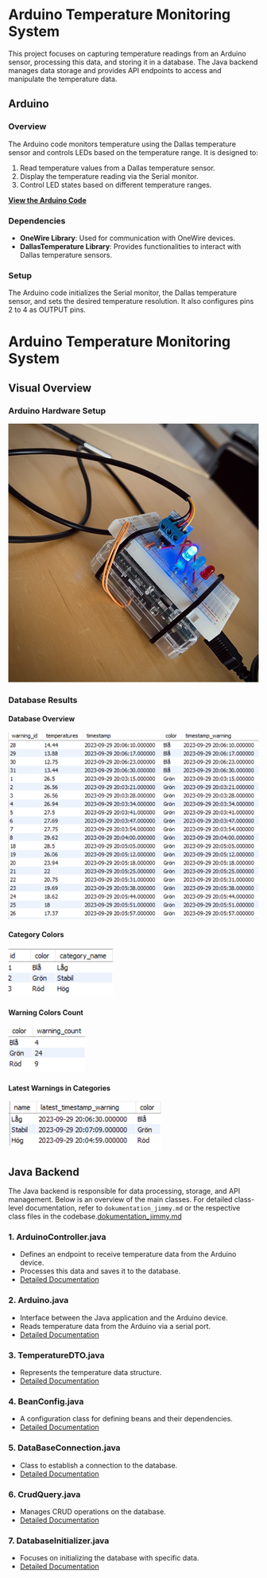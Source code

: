 # Arduino Temperature Monitoring System

This project focuses on capturing temperature readings from an Arduino sensor, processing this data, and storing it in a database. The Java backend manages data storage and provides API endpoints to access and manipulate the temperature data.

## Arduino

### Overview

The Arduino code monitors temperature using the Dallas temperature sensor and controls LEDs based on the temperature range. It is designed to:

1. Read temperature values from a Dallas temperature sensor.
2. Display the temperature reading via the Serial monitor.
3. Control LED states based on different temperature ranges.

[**View the Arduino Code**](Arduiono_Temp/Arduino_kod_Temperatur.ino)

### Dependencies

- **OneWire Library**: Used for communication with OneWire devices.
- **DallasTemperature Library**: Provides functionalities to interact with Dallas temperature sensors.

### Setup

The Arduino code initializes the Serial monitor, the Dallas temperature sensor, and sets the desired temperature resolution. It also configures pins 2 to 4 as OUTPUT pins.

# Arduino Temperature Monitoring System


## Visual Overview

### Arduino Hardware Setup

![Arduino Hardware Setup](Images/ArduinoTemp.jpg)

### Database Results

#### Database Overview

![Database Overview](Images/Database.png)

#### Category Colors

![Category Colors](Images/Category-Color.png)

#### Warning Colors Count

![Warning Colors Count](Images/Color-Warning-Count.png)

#### Latest Warnings in Categories

![Latest Warnings in Categories](Images/LastestWarningInCategory.png)



## Java Backend

The Java backend is responsible for data processing, storage, and API management. Below is an overview of the main classes. For detailed class-level documentation, refer to `dokumentation_jimmy.md` or the respective class files in the codebase.[dokumentation_jimmy.md](DS18B20-temperature/dokumentation_jimmy.md)

### 1. ArduinoController.java

- Defines an endpoint to receive temperature data from the Arduino device.
- Processes this data and saves it to the database.
- [Detailed Documentation](DS18B20-temperature/src/main/java/com/example/TempDB/Controller/ArduinoController.java)

### 2. Arduino.java

- Interface between the Java application and the Arduino device.
- Reads temperature data from the Arduino via a serial port.
- [Detailed Documentation](DS18B20-temperature/src/main/java/com/example/TempDB/Device/Arduino.java)

### 3. TemperatureDTO.java

- Represents the temperature data structure.
- [Detailed Documentation](DS18B20-temperature/src/main/java/com/example/TempDB/DataTransferObject/TemperatureDTO.java)


### 4. BeanConfig.java

- A configuration class for defining beans and their dependencies.
- [Detailed Documentation](DS18B20-temperature/src/main/java/com/example/TempDB/Config/BeanConfig.java)

### 5. DataBaseConnection.java

- Class to establish a connection to the database.
- [Detailed Documentation](DS18B20-temperature/src/main/java/com/example/TempDB/DatabaseCrud/DataBaseConnection.java)

### 6. CrudQuery.java

- Manages CRUD operations on the database.
- [Detailed Documentation](DS18B20-temperature/src/main/java/com/example/TempDB/DatabaseCrud/CrudQuery.java)

### 7. DatabaseInitializer.java

- Focuses on initializing the database with specific data.
- [Detailed Documentation](DS18B20-temperature/src/main/java/com/example/TempDB/DatabaseCrud/DatabaseInitializer.java)

